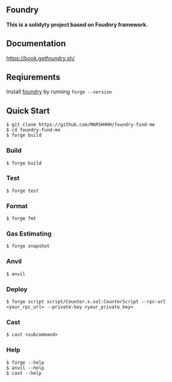 ## Foundry

**This is a solidyty project based on Foudnry framework.**

## Documentation

https://book.getfoundry.sh/

## Reqiurements

Install [foundry](https://getfoundry.sh/) by running ```forge --version```

## Quick Start

```shell
$ git clone https://github.com/MARSHHHH/foundry-fund-me
$ cd foundry-fund-me
$ forge build
```

### Build

```shell
$ forge build
```

### Test

```shell
$ forge test
```

### Format

```shell
$ forge fmt
```

### Gas Estimating

```shell
$ forge snapshot
```

### Anvil

```shell
$ anvil
```

### Deploy

```shell
$ forge script script/Counter.s.sol:CounterScript --rpc-url <your_rpc_url> --private-key <your_private_key>
```

### Cast

```shell
$ cast <subcommand>
```

### Help

```shell
$ forge --help
$ anvil --help
$ cast --help
```
